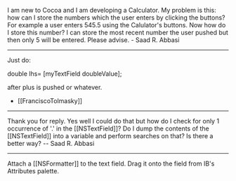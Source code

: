 I am new to Cocoa and I am developing a Calculator. My problem is this: how can I store the numbers which the user enters by clicking the buttons? For example a user enters 545.5 using the Calulator's buttons. Now how do I store this number? I can store the most recent number the user pushed but then only 5 will be entered. Please advise. - Saad R. Abbasi

----

Just do:

double lhs= [myTextField doubleValue];

after plus is pushed or whatever.

- [[FranciscoTolmasky]]

----

Thank you for reply. Yes well I could do that but how do I check for only 1 occurrence of '.' in the [[NSTextField]]? Do I dump the contents of the [[NSTextField]] into a variable and perform searches on that? Is there a better way? -- Saad R. Abbasi

----

Attach a [[NSFormatter]] to the text field. Drag it onto the field from IB's Attributes palette.